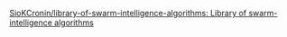 
[SioKCronin/library-of-swarm-intelligence-algorithms: Library of swarm-intelligence algorithms](https://github.com/SioKCronin/library-of-swarm-intelligence-algorithms)
